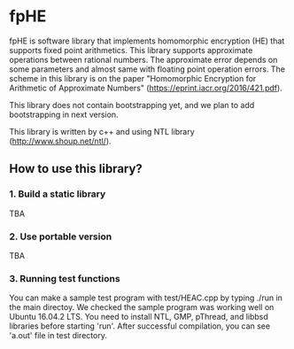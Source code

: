 # fpHE
fpHE is software library that implements homomorphic encryption (HE) that supports fixed point arithmetics.
This library supports approximate operations between rational numbers.
The approximate error depends on some parameters and almost same with floating point operation errors.
The scheme in this library is on the paper "Homomorphic Encryption for Arithmetic of Approximate Numbers" (https://eprint.iacr.org/2016/421.pdf).

This library does not contain bootstrapping yet, and we plan to add bootstrapping in next version.

This library is written by c++ and using NTL library (http://www.shoup.net/ntl/).

## How to use this library?
### 1. Build a static library
TBA

### 2. Use portable version
TBA

### 3. Running test functions
You can make a sample test program with test/HEAC.cpp by typing ./run in the main directoy. We checked the sample program was working well on Ubuntu 16.04.2 LTS. You need to install NTL, GMP, pThread, and libbsd libraries before starting 'run'. After successful compilation, you can see 'a.out' file in test directory.
